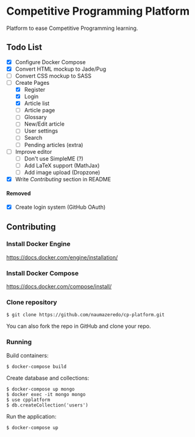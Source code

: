 # Competitive Programming Platform

Platform to ease Competitive Programming learning.

## Todo List

- [x] Configure Docker Compose
- [x] Convert HTML mockup to Jade/Pug
- [ ] Convert CSS mockup to SASS
- [ ] Create Pages
  - [x] Register
  - [x] Login
  - [x] Article list
  - [ ] Article page
  - [ ] Glossary
  - [ ] New/Edit article
  - [ ] User settings
  - [ ] Search
  - [ ] Pending articles (extra)
- [ ] Improve editor
  - [ ] Don't use SimpleME (?)
  - [ ] Add LaTeX support (MathJax)
  - [ ] Add image upload (Dropzone)
- [x] Write _Contributing_ section in README

#### Removed

- [x] Create login system (GitHub OAuth)

## Contributing

### Install Docker Engine

https://docs.docker.com/engine/installation/

### Install Docker Compose

https://docs.docker.com/compose/install/

### Clone repository

```
$ git clone https://github.com/naumazeredo/cp-platform.git
```

You can also fork the repo in GitHub and clone your repo.

### Running

Build containers:

```
$ docker-compose build
```

Create database and collections:

```
$ docker-compose up mongo
$ docker exec -it mongo mongo
$ use cpplatform
$ db.createCollection('users')
```

Run the application:

```
$ docker-compose up
```
